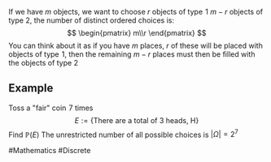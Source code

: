If we have $m$ objects, we want to choose $r$ objects of type $\hspace{0pt}1$ $m-r$ objects of type 2, the number of distinct ordered choices is:
$$
\begin{pmatrix}
m\\r
\end{pmatrix}
$$
You can think about it as if you have $m$ places, $r$ of these will be placed with objects of type $\hspace{0pt}1$, then the remaining $m-r$ places must then be filled with the objects of type 2
## Example
Toss a "fair" coin $\hspace{0pt}7$ times
$$
E:=\{ \text{There are a total of }3\text{ heads, H} \}
$$
Find $\mathbb{P}(E)$
The unrestricted number of all possible choices is $|\Omega|=2^7$

#Mathematics #Discrete 